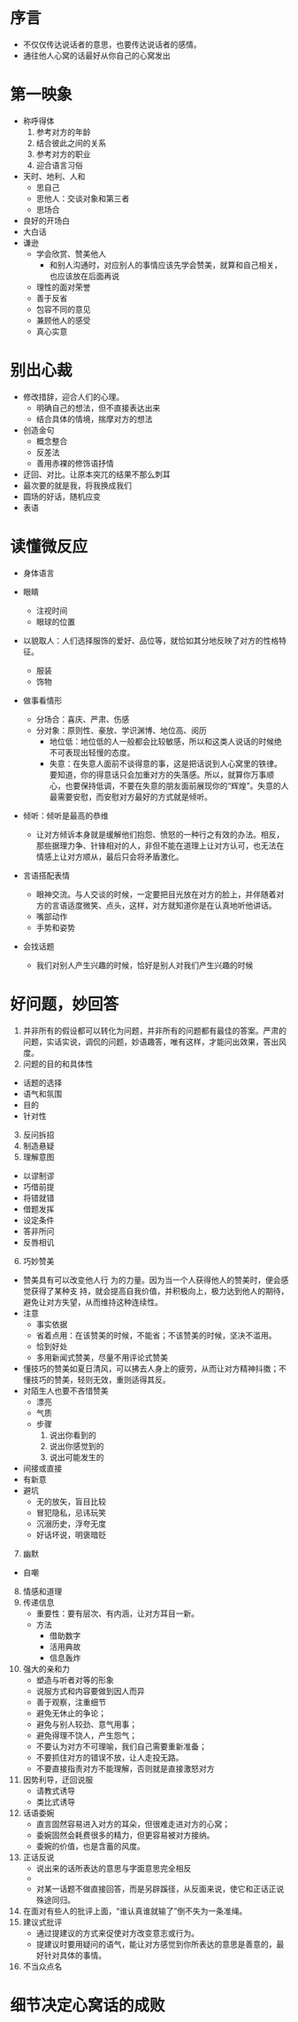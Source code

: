 # 序言

- 不仅仅传达说话者的意思，也要传达说话者的感情。
- 通往他人心窝的话最好从你自己的心窝发出

# 第一映象

- 称呼得体
  1. 参考对方的年龄
  2. 结合彼此之间的关系
  3. 参考对方的职业
  4. 迎合语言习俗
- 天时、地利、人和
  - 思自己
  - 思他人：交谈对象和第三者
  - 思场合
- 良好的开场白
- 大白话
- 谦逊
  - 学会欣赏、赞美他人
    - 和别人沟通时，对应别人的事情应该先学会赞美，就算和自己相关，也应该放在后面再说
  - 理性的面对荣誉
  - 善于反省
  - 包容不同的意见
  - 兼顾他人的感受
  - 真心实意

# 别出心裁

- 修改措辞，迎合人们的心理。
  - 明确自己的想法，但不直接表达出来
  - 结合具体的情境，揣摩对方的想法
- 创造金句
  - 概念整合
  - 反差法
  - 善用赤裸的修饰语抒情
- 迂回、对比。让原本突兀的结果不那么刺耳
- 最次要的就是我，将我换成我们
- 圆场的好话，随机应变
- 表语

# 读懂微反应

- 身体语言
- 眼睛
  - 注视时间
  - 眼球的位置
- 以貌取人：人们选择服饰的爱好、品位等，就恰如其分地反映了对方的性格特征。
  - 服装
  - 饰物
- 做事看情形
  - 分场合：喜庆、严肃、伤感
  - 分对象：原则性、豪放、学识渊博、地位高、阅历
    - 地位低：地位低的人一般都会比较敏感，所以和这类人说话的时候绝不可表现出轻慢的态度。
    - 失意：在失意人面前不谈得意的事，这是把话说到人心窝里的铁律。要知道，你的得意话只会加重对方的失落感。所以，就算你万事顺心，也要保持低调，不要在失意的朋友面前展现你的“辉煌”。失意的人最需要安慰，而安慰对方最好的方式就是倾听。
- 倾听：倾听是最高的恭维
  - 让对方倾诉本身就是缓解他们抱怨、愤怒的一种行之有效的办法。相反，那些据理力争、针锋相对的人，非但不能在道理上让对方认可，也无法在情感上让对方顺从，最后只会将矛盾激化。

- 言语搭配表情
  - 眼神交流。与人交谈的时候，一定要把目光放在对方的脸上，并伴随着对方的言语适度微笑、点头，这样，对方就知道你是在认真地听他讲话。
  - 嘴部动作
  - 手势和姿势
- 会找话题
  - 我们对别人产生兴趣的时候，恰好是别人对我们产生兴趣的时候

# 好问题，妙回答

1. 并非所有的假设都可以转化为问题，并非所有的问题都有最佳的答案。严肃的问题，实话实说，调侃的问题，妙语趣答，唯有这样，才能问出效果，答出风度。
2. 问题的目的和具体性
  - 话题的选择
  - 语气和氛围
  - 目的
  - 针对性
3. 反问拆招
4. 制造悬疑
5. 理解意图
  - 以谬制谬
  - 巧借前提
  - 将错就错
  - 借题发挥
  - 设定条件
  - 答非所问
  - 反唇相讥
6. 巧妙赞美
  - 赞美具有可以改变他人行 为的力量。因为当一个人获得他人的赞美时，便会感觉获得了某种支 
    持，就会提高自我价值，并积极向上，极力达到他人的期待，避免让对方失望，从而维持这种连续性。
  - 注意
    - 事实依据
    - 省着点用：在该赞美的时候，不能省；不该赞美的时候，坚决不滥用。
    - 恰到好处
    - 多用新闻式赞美，尽量不用评论式赞美
  - 懂技巧的赞美如夏日清风，可以拂去人身上的疲劳，从而让对方精神抖擞；不懂技巧的赞美，轻则无效，重则适得其反。
  - 对陌生人也要不吝惜赞美
    - 漂亮
    - 气质
    - 步骤
      1. 说出你看到的
      2. 说出你感觉到的
      3. 说出可能发生的
  - 间接或直接
  - 有新意
  - 避坑
    - 无的放矢，盲目比较
    - 冒犯隐私，忌讳玩笑
    - 沉溺历史，浮夸无度
    - 好话坏说，明褒暗贬
7. 幽默
  - 自嘲
8. 情感和道理
9. 传递信息
   - 重要性：要有层次、有内涵，让对方耳目一新。
   - 方法
     - 借助数字
     - 活用典故
     - 信息轰炸
10. 强大的亲和力
    - 塑造与听者对等的形象
    - 说服方式和内容要做到因人而异
    - 善于观察，注重细节
    - 避免无休止的争论；
    - 避免与别人较劲、意气用事；
    - 避免得理不饶人，产生怨气；
    - 不要认为对方不可理喻，我们自己需要重新准备；
    - 不要抓住对方的错误不放，让人走投无路。
    - 不要直接指责对方不能理解，否则就是直接激怒对方
11. 因势利导，迂回说服
    - 请教式诱导
    - 类比式诱导
12. 话语委婉
    - 直言固然容易进入对方的耳朵，但很难走进对方的心窝；
    - 委婉固然会耗费很多的精力，但更容易被对方接纳。
    - 委婉的价值，也是含蓄的风度。
13. 正话反说
    - 说出来的话所表达的意思与字面意思完全相反
    - 
    -  对某一话题不做直接回答，而是另辟蹊径，从反面来说，使它和正话正说殊途同归。
14. 在面对有些人的批评上面，“谁认真谁就输了”倒不失为一条准绳。
15. 建议式批评
    - 通过提建议的方式来促使对方改变意志或行为。
    - 提建议时要用疑问的语气，能让对方感觉到你所表达的意思是善意的，最好针对具体的事情。
16. 不当众点名

# 细节决定心窝话的成败